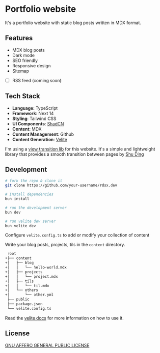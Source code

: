 # Portfolio website

It's a portfolio website with static blog posts written in MDX format.

## Features

- MDX blog posts
- Dark mode
- SEO friendly
- Responsive design
- Sitemap
- [ ] RSS feed (coming soon)

## Tech Stack

- **Language**: TypeScript
- **Framework**: Next 14
- **Styling**: Tailwind CSS
- **UI Components**: [ShadCN](https://ui.shadcn.com)
- **Content**: MDX
- **Content Management**: Github
- **Content Generation**: [Velite](https://velite.js.org/)

I'm using a [view transition lib](https://github.com/shuding/next-view-transitions) for this website. It's a simple and lightweight library that provides a smooth transition between pages by [Shu Ding](https://x.com/shuding_)

## Development

```bash
# fork the repo & clone it
git clone https://github.com/your-username/rdsx.dev

# install dependencies
bun install

# run the development server
bun dev

# run velite dev server
bun velite dev
```

Configure `velite.config.ts` to add or modify your collection of content

Write your blog posts, projects, tils in the `content` directory.

```bash
 root
+├── content
+│   ├── blog
+│   │   └── hello-world.mdx
+│   ├── projects
+│   │   └── project.mdx
+│   ├── tils
+│   │   └── til.mdx
+│   └── others
+│       └── other.yml
 ├── public
 ├── package.json
 └── velite.config.ts
```

Read the [velite docs](https://velite.js.org/guide/quick-start) for more information on how to use it.

## License

[GNU AFFERO GENERAL PUBLIC LICENSE](LICENSE)
